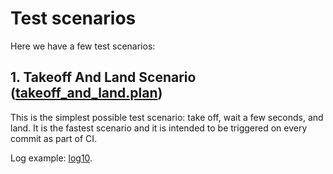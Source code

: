 # Test scenarios

Here we have a few test scenarios:

## 1. Takeoff And Land Scenario ([takeoff_and_land.plan](takeoff_and_land.plan))

This is the simplest possible test scenario: take off, wait a few seconds, and land. It is the fastest scenario and it is intended to be triggered on every commit as part of CI.

Log example: [log10](https://review.px4.io/plot_app?log=9aeb4932-991a-4856-b292-187d6a9f37af).
